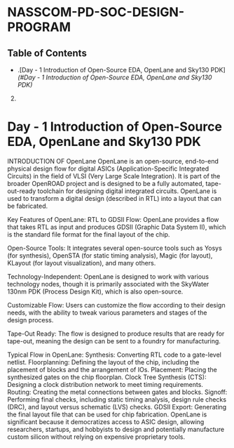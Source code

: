 # NASSCOM-PD-SOC-DESIGN-PROGRAM

## Table of Contents
- .[Day - 1 Introduction of Open-Source EDA, OpenLane and Sky130 PDK]_(#Day - 1 Introduction of Open-Source EDA, OpenLane and Sky130 PDK)_
 
2.

# Day - 1 Introduction of Open-Source EDA, OpenLane and Sky130 PDK


INTRODUCTION OF OpenLane
OpenLane is an open-source, end-to-end physical design flow for digital ASICs (Application-Specific Integrated Circuits) in the field of VLSI (Very Large Scale Integration). It is part of the broader OpenROAD project and is designed to be a fully automated, tape-out-ready toolchain for designing digital integrated circuits. OpenLane is used to transform a digital design (described in RTL) into a layout that can be fabricated.

Key Features of OpenLane:
RTL to GDSII Flow: OpenLane provides a flow that takes RTL as input and produces GDSII (Graphic Data System II), which is the standard file format for the final layout of the chip.

Open-Source Tools: It integrates several open-source tools such as Yosys (for synthesis), OpenSTA (for static timing analysis), Magic (for layout), KLayout (for layout visualization), and many others.

Technology-Independent: OpenLane is designed to work with various technology nodes, though it is primarily associated with the SkyWater 130nm PDK (Process Design Kit), which is also open-source.

Customizable Flow: Users can customize the flow according to their design needs, with the ability to tweak various parameters and stages of the design process.

Tape-Out Ready: The flow is designed to produce results that are ready for tape-out, meaning the design can be sent to a foundry for manufacturing.

Typical Flow in OpenLane:
Synthesis: Converting RTL code to a gate-level netlist.
Floorplanning: Defining the layout of the chip, including the placement of blocks and the arrangement of IOs.
Placement: Placing the synthesized gates on the chip floorplan.
Clock Tree Synthesis (CTS): Designing a clock distribution network to meet timing requirements.
Routing: Creating the metal connections between gates and blocks.
Signoff: Performing final checks, including static timing analysis, design rule checks (DRC), and layout versus schematic (LVS) checks.
GDSII Export: Generating the final layout file that can be used for chip fabrication.
OpenLane is significant because it democratizes access to ASIC design, allowing researchers, startups, and hobbyists to design and potentially manufacture custom silicon without relying on expensive proprietary tools.
